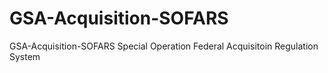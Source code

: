 # GSA-Acquisition-SOFARS
GSA-Acquisition-SOFARS
Special Operation Federal Acquisitoin Regulation System
